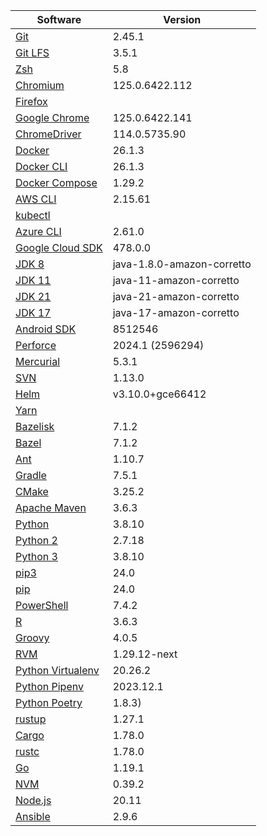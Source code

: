 [//]: # (title: Preinstalled Software on TeamCity Cloud Ubuntu Agents)
[//]: # (auxiliary-id: Preinstalled Software on TeamCity Cloud Ubuntu Agents)

<chunk id="ubuntu-jb-agents">

|Software|Version|
|---|---|
|[Git](https://git-scm.com/)|2.45.1|
|[Git LFS](https://git-lfs.github.com/)|3.5.1|
|[Zsh](https://www.zsh.org/)|5.8|
|[Chromium](https://www.chromium.org/)|125.0.6422.112|
|[Firefox](https://www.mozilla.org/en-US/firefox/)||
|[Google Chrome](https://www.google.com/chrome/)|125.0.6422.141|
|[ChromeDriver](https://chromedriver.chromium.org/)|114.0.5735.90|
|[Docker](https://www.docker.com/)|26.1.3|
|[Docker CLI](https://docs.docker.com/engine/reference/commandline/cli/)|26.1.3|
|[Docker Compose](https://docs.docker.com/compose/)|1.29.2|
|[AWS CLI](https://aws.amazon.com/cli/)|2.15.61|
|[kubectl](https://kubernetes.io/docs/tasks/tools/#kubectl)||
|[Azure CLI](https://docs.microsoft.com/en-us/cli/azure/)|2.61.0|
|[Google Cloud SDK](https://cloud.google.com/sdk)|478.0.0|
|[JDK 8](https://docs.aws.amazon.com/corretto/latest/corretto-8-ug/downloads-list.html)|java-1.8.0-amazon-corretto|
|[JDK 11](https://docs.aws.amazon.com/corretto/latest/corretto-11-ug/downloads-list.html)|java-11-amazon-corretto|
|[JDK 21](https://docs.aws.amazon.com/corretto/latest/corretto-21-ug/downloads-list.html)|java-21-amazon-corretto|
|[JDK 17](https://docs.aws.amazon.com/corretto/latest/corretto-17-ug/downloads-list.html)|java-17-amazon-corretto|
|[Android SDK](https://developer.android.com/studio/command-line)|8512546|
|[Perforce](https://www.perforce.com/)|2024.1 (2596294)|
|[Mercurial](https://www.mercurial-scm.org/)|5.3.1|
|[SVN](https://subversion.apache.org/)|1.13.0|
|[Helm](https://helm.sh/)|v3.10.0+gce66412|
|[Yarn](https://yarnpkg.com/)||
|[Bazelisk](https://github.com/bazelbuild/bazelisk)|7.1.2|
|[Bazel](https://bazel.build/)|7.1.2|
|[Ant](https://ant.apache.org/)|1.10.7|
|[Gradle](https://gradle.org/)|7.5.1|
|[CMake](https://cmake.org/)|3.25.2|
|[Apache Maven](https://maven.apache.org/)|3.6.3|
|[Python](https://www.python.org/)|3.8.10|
|[Python 2](https://www.python.org/downloads/)|2.7.18|
|[Python 3](https://www.python.org/downloads/)|3.8.10|
|[pip3](https://pip.pypa.io/en/stable/)|24.0|
|[pip](https://pip.pypa.io/en/stable/)|24.0|
|[PowerShell](https://docs.microsoft.com/en-us/powershell/)|7.4.2|
|[R](https://www.r-project.org/)|3.6.3|
|[Groovy](https://groovy-lang.org/)|4.0.5|
|[RVM](https://rvm.io/)|1.29.12-next|
|[Python Virtualenv](https://virtualenv.pypa.io/en/latest/)|20.26.2|
|[Python Pipenv](https://pipenv.pypa.io/en/latest/)|2023.12.1|
|[Python Poetry](https://python-poetry.org/)|1.8.3)|
|[rustup](https://rustup.rs/)|1.27.1|
|[Cargo](https://doc.rust-lang.org/cargo/)|1.78.0|
|[rustc](https://doc.rust-lang.org/rustc/what-is-rustc.html)|1.78.0|
|[Go](https://golang.org/)|1.19.1|
|[NVM](https://github.com/nvm-sh/nvm)|0.39.2|
|[Node.js](https://nodejs.org/en/)|20.11|
|[Ansible](https://www.ansible.com/)|2.9.6|

</chunk> 
